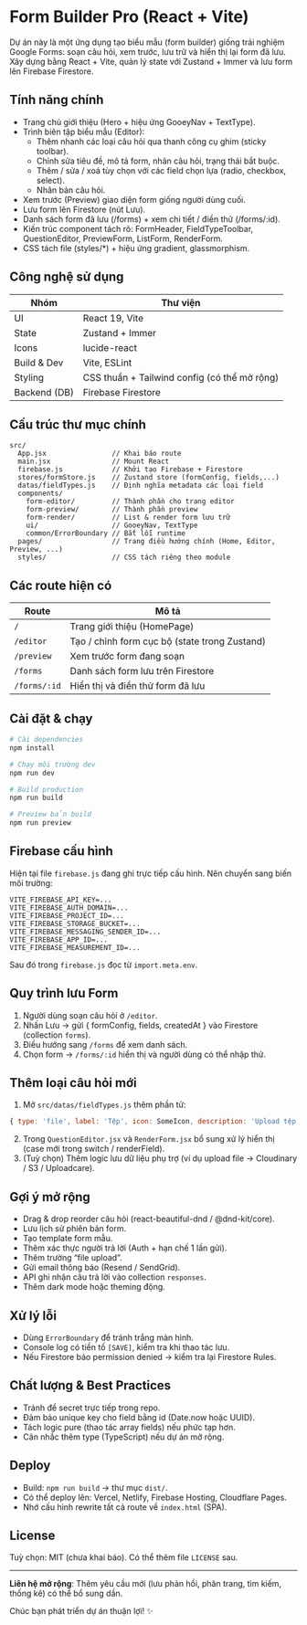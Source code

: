 # Form Builder Pro (React + Vite)

Dự án này là một ứng dụng tạo biểu mẫu (form builder) giống trải nghiệm Google Forms: soạn câu hỏi, xem trước, lưu trữ và hiển thị lại form đã lưu. Xây dựng bằng React + Vite, quản lý state với Zustand + Immer và lưu form lên Firebase Firestore.

## Tính năng chính
- Trang chủ giới thiệu (Hero + hiệu ứng GooeyNav + TextType).
- Trình biên tập biểu mẫu (Editor):
  - Thêm nhanh các loại câu hỏi qua thanh công cụ ghim (sticky toolbar).
  - Chỉnh sửa tiêu đề, mô tả form, nhãn câu hỏi, trạng thái bắt buộc.
  - Thêm / sửa / xoá tùy chọn với các field chọn lựa (radio, checkbox, select).
  - Nhân bản câu hỏi.
- Xem trước (Preview) giao diện form giống người dùng cuối.
- Lưu form lên Firestore (nút Lưu).
- Danh sách form đã lưu (/forms) + xem chi tiết / điền thử (/forms/:id).
- Kiến trúc component tách rõ: FormHeader, FieldTypeToolbar, QuestionEditor, PreviewForm, ListForm, RenderForm.
- CSS tách file (styles/*) + hiệu ứng gradient, glassmorphism.

## Công nghệ sử dụng
| Nhóm | Thư viện |
|------|----------|
| UI | React 19, Vite |
| State | Zustand + Immer |
| Icons | lucide-react |
| Build & Dev | Vite, ESLint |
| Styling | CSS thuần + Tailwind config (có thể mở rộng) |
| Backend (DB) | Firebase Firestore |

## Cấu trúc thư mục chính
```
src/
  App.jsx                // Khai báo route
  main.jsx               // Mount React
  firebase.js            // Khởi tạo Firebase + Firestore
  stores/formStore.js    // Zustand store (formConfig, fields,...)
  datas/fieldTypes.js    // Định nghĩa metadata các loại field
  components/
    form-editor/         // Thành phần cho trang editor
    form-preview/        // Thành phần preview
    form-render/         // List & render form lưu trữ
    ui/                  // GooeyNav, TextType
    common/ErrorBoundary // Bắt lỗi runtime
  pages/                 // Trang điều hướng chính (Home, Editor, Preview, ...)
  styles/                // CSS tách riêng theo module
```

## Các route hiện có
| Route | Mô tả |
|-------|------|
| `/` | Trang giới thiệu (HomePage) |
| `/editor` | Tạo / chỉnh form cục bộ (state trong Zustand) |
| `/preview` | Xem trước form đang soạn |
| `/forms` | Danh sách form lưu trên Firestore |
| `/forms/:id` | Hiển thị và điền thử form đã lưu |

## Cài đặt & chạy
```bash
# Cài dependencies
npm install

# Chạy môi trường dev
npm run dev

# Build production
npm run build

# Preview bản build
npm run preview
```

## Firebase cấu hình
Hiện tại file `firebase.js` đang ghi trực tiếp cấu hình. Nên chuyển sang biến môi trường:
```
VITE_FIREBASE_API_KEY=...
VITE_FIREBASE_AUTH_DOMAIN=...
VITE_FIREBASE_PROJECT_ID=...
VITE_FIREBASE_STORAGE_BUCKET=...
VITE_FIREBASE_MESSAGING_SENDER_ID=...
VITE_FIREBASE_APP_ID=...
VITE_FIREBASE_MEASUREMENT_ID=...
```
Sau đó trong `firebase.js` đọc từ `import.meta.env`.

## Quy trình lưu Form
1. Người dùng soạn câu hỏi ở `/editor`.
2. Nhấn Lưu → gửi { formConfig, fields, createdAt } vào Firestore (collection `forms`).
3. Điều hướng sang `/forms` để xem danh sách.
4. Chọn form → `/forms/:id` hiển thị và người dùng có thể nhập thử.

## Thêm loại câu hỏi mới
1. Mở `src/datas/fieldTypes.js` thêm phần tử:
```js
{ type: 'file', label: 'Tệp', icon: SomeIcon, description: 'Upload tệp' }
```
2. Trong `QuestionEditor.jsx` và `RenderForm.jsx` bổ sung xử lý hiển thị (case mới trong switch / renderField).
3. (Tuỳ chọn) Thêm logic lưu dữ liệu phụ trợ (ví dụ upload file → Cloudinary / S3 / Uploadcare).

## Gợi ý mở rộng
- Drag & drop reorder câu hỏi (react-beautiful-dnd / @dnd-kit/core).
- Lưu lịch sử phiên bản form.
- Tạo template form mẫu.
- Thêm xác thực người trả lời (Auth + hạn chế 1 lần gửi).
- Thêm trường “file upload”.
- Gửi email thông báo (Resend / SendGrid).
- API ghi nhận câu trả lời vào collection `responses`.
- Thêm dark mode hoặc theming động.

## Xử lý lỗi
- Dùng `ErrorBoundary` để tránh trắng màn hình.
- Console log có tiền tố `[SAVE]`, kiểm tra khi thao tác lưu.
- Nếu Firestore báo permission denied → kiểm tra lại Firestore Rules.

## Chất lượng & Best Practices
- Tránh để secret trực tiếp trong repo.
- Đảm bảo unique key cho field bằng id (Date.now hoặc UUID).
- Tách logic pure (thao tác array fields) nếu phức tạp hơn.
- Cân nhắc thêm type (TypeScript) nếu dự án mở rộng.

## Deploy
- Build: `npm run build` → thư mục `dist/`.
- Có thể deploy lên: Vercel, Netlify, Firebase Hosting, Cloudflare Pages.
- Nhớ cấu hình rewrite tất cả route về `index.html` (SPA).

## License
Tuỳ chọn: MIT (chưa khai báo). Có thể thêm file `LICENSE` sau.

---
**Liên hệ mở rộng**: Thêm yêu cầu mới (lưu phản hồi, phân trang, tìm kiếm, thống kê) có thể bổ sung dần. 

Chúc bạn phát triển dự án thuận lợi! ✨
